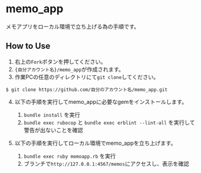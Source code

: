 # memo_app
メモアプリをローカル環境で立ち上げる為の手順です。

## How to Use
1. 右上の`Fork`ボタンを押してください。
2. `{自分アカウント名}/memo_app`が作成されます。
3. 作業PCの任意のディレクトリにて`git clone`してください。
```
$ git clone https://github.com/自分のアカウント名/memo_app.git
```

4. 以下の手順を実行してmemo_appに必要なgemをインストールします。
    1. `bundle install` を実行
    2. `bundle exec rubocop` と `bundle exec erblint --lint-all` を実行して警告が出ないことを確認

5. 以下の手順を実行してローカル環境でmemo_appを立ち上げます。
    1. `bundle exec ruby memoapp.rb` を実行
    2. ブランチで`http://127.0.0.1:4567/memos`にアクセスし、表示を確認
